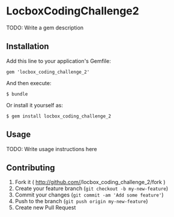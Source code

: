 # LocboxCodingChallenge2

TODO: Write a gem description

## Installation

Add this line to your application's Gemfile:

    gem 'locbox_coding_challenge_2'

And then execute:

    $ bundle

Or install it yourself as:

    $ gem install locbox_coding_challenge_2

## Usage

TODO: Write usage instructions here

## Contributing

1. Fork it ( http://github.com/<my-github-username>/locbox_coding_challenge_2/fork )
2. Create your feature branch (`git checkout -b my-new-feature`)
3. Commit your changes (`git commit -am 'Add some feature'`)
4. Push to the branch (`git push origin my-new-feature`)
5. Create new Pull Request
